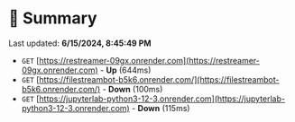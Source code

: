 # 📖 Summary
Last updated: **6/15/2024, 8:45:49 PM**

- `GET` [https://restreamer-09gx.onrender.com](https://restreamer-09gx.onrender.com) - **Up** (644ms)
- `GET` [https://filestreambot-b5k6.onrender.com/](https://filestreambot-b5k6.onrender.com/) - **Down** (100ms)
- `GET` [https://jupyterlab-python3-12-3.onrender.com](https://jupyterlab-python3-12-3.onrender.com) - **Down** (115ms)
